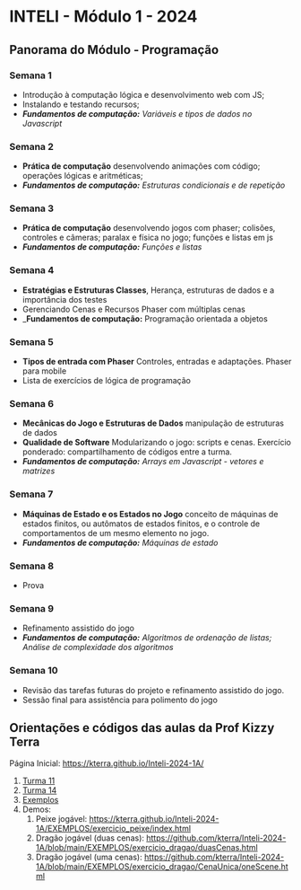 # INTELI - Módulo 1 - 2024

## Panorama do Módulo - Programação
### Semana 1
- Introdução à computação lógica e desenvolvimento web com JS; 
- Instalando e testando recursos;
- _**Fundamentos de computação:** Variáveis e tipos de dados no Javascript_
### Semana 2
- **Prática de computação** desenvolvendo animações com código; operações lógicas e aritméticas;
- _**Fundamentos de computação:** Estruturas condicionais e de repetição_
### Semana 3
- **Prática de computação** desenvolvendo jogos com phaser; colisões, controles e câmeras; paralax e física no jogo; funções e listas em js
- _**Fundamentos de computação:** Funções e listas_
### Semana 4
- **Estratégias e Estruturas Classes**, Herança, estruturas de dados e a importância dos testes
- Gerenciando Cenas e Recursos Phaser com múltiplas cenas
- _**Fundamentos de computação:** Programação orientada a objetos
### Semana 5
- **Tipos de entrada com Phaser** Controles, entradas e adaptações. Phaser para mobile
- Lista de exercícios de lógica de programação
### Semana 6
- **Mecânicas do Jogo e Estruturas de Dados** manipulação de estruturas de dados
- **Qualidade de Software** Modularizando o jogo: scripts e cenas. Exercício ponderado: compartilhamento de códigos entre a turma.
- _**Fundamentos de computação:** Arrays em Javascript - vetores e matrizes_
### Semana 7
  - **Máquinas de Estado e os Estados no Jogo** conceito de máquinas de estados finitos, ou autômatos de estados finitos, e o controle de comportamentos de um mesmo elemento no jogo.
  - _**Fundamentos de computação:** Máquinas de estado_
### Semana 8 
- Prova
### Semana 9
- Refinamento assistido do jogo
- _**Fundamentos de computação:** Algoritmos de ordenação de listas; Análise de complexidade dos algoritmos_
### Semana 10
- Revisão das tarefas futuras do projeto e refinamento assistido do jogo.
- Sessão final para assistência para polimento do jogo


## Orientações e códigos das aulas da Prof Kizzy Terra
Página Inicial: https://kterra.github.io/Inteli-2024-1A/
1. [Turma 11](https://github.com/kterra/Inteli-20241A-Workspace-Aulas/tree/main/INTELI-M1-T11)
2. [Turma 14](https://github.com/kterra/Inteli-20241A-Workspace-Aulas/tree/main/INTELI-M1-T14)
3. [Exemplos](https://github.com/kterra/Inteli-20241A-Workspace-Aulas/tree/main/EXEMPLOS)
4. Demos:
    1. Peixe jogável: https://kterra.github.io/Inteli-2024-1A/EXEMPLOS/exercicio_peixe/index.html
    2. Dragão jogável (duas cenas): https://github.com/kterra/Inteli-2024-1A/blob/main/EXEMPLOS/exercicio_dragao/duasCenas.html
    3. Dragão jogável (uma cenas): https://github.com/kterra/Inteli-2024-1A/blob/main/EXEMPLOS/exercicio_dragao/CenaUnica/oneScene.html  

